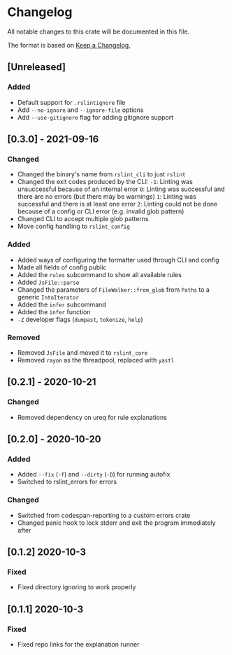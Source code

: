 # Changelog

All notable changes to this crate will be documented in this file.

The format is based on [Keep a Changelog](https://keepachangelog.com/en/1.0.0/),

## [Unreleased]

### Added

- Default support for `.rslintignore` file
- Add `--no-ignore` and `--ignore-file` options
- Add `--use-gitignore` flag for adding gitignore support

## [0.3.0] - 2021-09-16

### Changed

- Changed the binary's name from `rslint_cli` to just `rslint`
- Changed the exit codes produced by the CLI:
  `-1`: Linting was unsuccessful because of an internal error
  `0`: Linting was successful and there are no errors (but there may be warnings)
  `1`: Linting was successful and there is at least one error
  `2`: Linting could not be done because of a config or CLI error (e.g. invalid glob pattern)
- Changed CLI to accept multiple glob patterns
- Move config handling to `rslint_config`

### Added

- Added ways of configuring the formatter used through CLI and config
- Made all fields of config public
- Added the `rules` subcommand to show all available rules
- Added `JsFile::parse`
- Changed the parameters of `FileWalker::from_glob` from `Paths` to a generic `IntoIterator`
- Added the `infer` subcommand
- Added the `infer` function
- `-Z` developer flags (`dumpast`, `tokenize`, `help`)

### Removed

- Removed `JsFile` and moved it to `rslint_core`
- Removed `rayon` as the threadpool, replaced with `yastl`

## [0.2.1] - 2020-10-21

### Changed

- Removed dependency on ureq for rule explanations

## [0.2.0] - 2020-10-20

### Added

- Added `--fix` (`-f`) and `--dirty` (`-D`) for running autofix
- Switched to rslint_errors for errors

### Changed

- Switched from codespan-reporting to a custom errors crate
- Changed panic hook to lock stderr and exit the program immediately after

## [0.1.2] 2020-10-3

### Fixed

- Fixed directory ignoring to work properly

## [0.1.1] 2020-10-3

### Fixed

- Fixed repo links for the explanation runner

